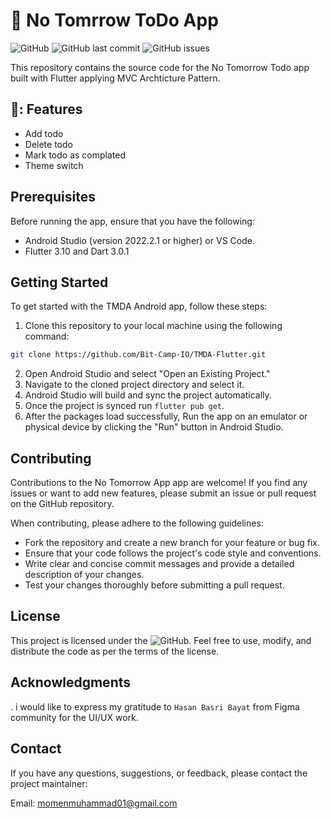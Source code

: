 # 📱 No Tomrrow ToDo App

![GitHub](https://img.shields.io/github/license/MomenMuhammad01/no_tomorrow)
![GitHub last commit](https://img.shields.io/github/last-commit/MomenMuhammad01/no_tomorrow)
![GitHub issues](https://img.shields.io/github/issues/MomenMuhammad01/no_tomorrow)

This repository contains the source code for the No Tomorrow Todo app built with Flutter applying MVC Archticture Pattern.

## 🚀: Features

- Add todo
- Delete todo
- Mark todo as complated
- Theme switch

## Prerequisites

Before running the app, ensure that you have the following:

- Android Studio (version 2022.2.1 or higher) or VS Code.
- Flutter 3.10 and Dart 3.0.1

## Getting Started

To get started with the TMDA Android app, follow these steps:

1. Clone this repository to your local machine using the following command:

```bash
git clone https://github.com/Bit-Camp-IO/TMDA-Flutter.git
```

2. Open Android Studio and select "Open an Existing Project."
3. Navigate to the cloned project directory and select it.
4. Android Studio will build and sync the project automatically.
5. Once the project is synced run `flutter pub get`.
6. After the packages load successfully, Run the app on an emulator or physical device by clicking the "Run" button in Android Studio.



## Contributing

Contributions to the No Tomorrow App app are welcome! If you find any issues or want to add new features, please submit an issue or pull request on the GitHub repository.

When contributing, please adhere to the following guidelines:

- Fork the repository and create a new branch for your feature or bug fix.
- Ensure that your code follows the project's code style and conventions.
- Write clear and concise commit messages and provide a detailed description of your changes.
- Test your changes thoroughly before submitting a pull request.

## License

This project is licensed under the ![GitHub](https://img.shields.io/github/license/MomenMuhammad01/no_tomorrow). Feel free to use, modify, and distribute the code as per the terms of the license.

## Acknowledgments

. i would like to express my gratitude to  ```Hasan Basri Bayat``` from Figma community for the UI/UX work.

## Contact

If you have any questions, suggestions, or feedback, please contact the project maintainer:

Email: momenmuhammad01@gmail.com
